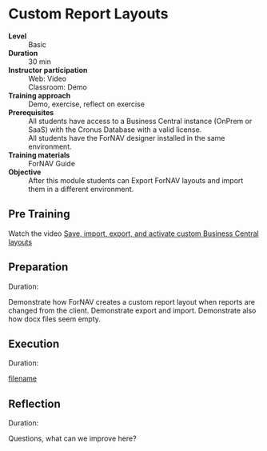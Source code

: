 # Custom Report Layouts
<dl>
  <dt><b>Level</b></dt>
  <dd>Basic</dd>
  <dt><b>Duration</b></dt>
  <dd>30 min</dd>
  <dt><b>Instructor participation</b></dt>
  <dd>Web: Video<br>Classroom: Demo</dd>
  <dt><b>Training approach</b></dt>
  <dd>Demo, exercise, reflect on exercise</dd>
  <dt><b>Prerequisites</b></dt>
  <dd>All students have access to a Business Central instance (OnPrem or SaaS) with the Cronus Database with a valid license. <br> All students have the ForNAV designer installed in the same environment.</dd>
  <dt><b>Training materials</b></dt>
  <dd>ForNAV Guide</dd>
  <dt><b>Objective</b></dt>
  <dd>After this module students can Export ForNAV layouts and import them in a different environment.</dd>
</dl>

## Pre Training
Watch the video [Save, import, export, and activate custom Business Central layouts](https://www.youtube.com/watch?v=SyY8uXT6Y-o&list=PLtpjnuA-F0c_XQ-y7kGZKAWCXeop7F7Wa&index=5&t=0s)

## Preparation
Duration:

Demonstrate how ForNAV creates a custom report layout when reports are changed from the client. Demonstrate export and import. Demonstrate also how docx files seem empty.

## Execution
Duration:

[filename](../../Exercises/CustomReportLayout.Exercise.md ':include')

## Reflection
Duration:

Questions, what can we improve here?
